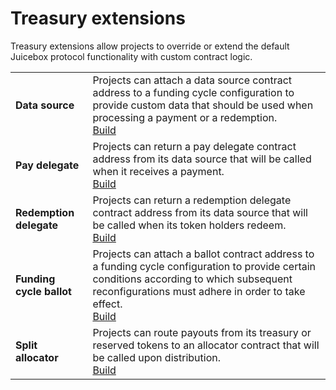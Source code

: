 # Treasury extensions

Treasury extensions allow projects to override or extend the default Juicebox protocol functionality with custom contract logic.

|                               |                                                                                                                                                                                                   |
| ----------------------------- | ------------------------------------------------------------------------------------------------------------------------------------------------------------------------------------------------- |
| **Data source** | Projects can attach a data source contract address to a funding cycle configuration to provide custom data that should be used when processing a payment or a redemption.<br>[Build](./data-source.md)                         |
| **Pay delegate**              | Projects can return a pay delegate contract address from its data source that will be called when it receives a payment.<br>[Build](./pay-delegate.md)                                                                          |
| **Redemption delegate**       | Projects can return a redemption delegate contract address from its data source that will be called when its token holders redeem.<br>[Build](./redemption-delegate.md)                                                                |
| **Funding cycle ballot**      | Projects can attach a ballot contract address to a funding cycle configuration to provide certain conditions according to which subsequent reconfigurations must adhere in order to take effect.<br>[Build](./ballot.md)  |
| **Split allocator**           | Projects can route payouts from its treasury or reserved tokens to an allocator contract that will be called upon distribution.<br>[Build](./split-allocator.md)                                                                   |

